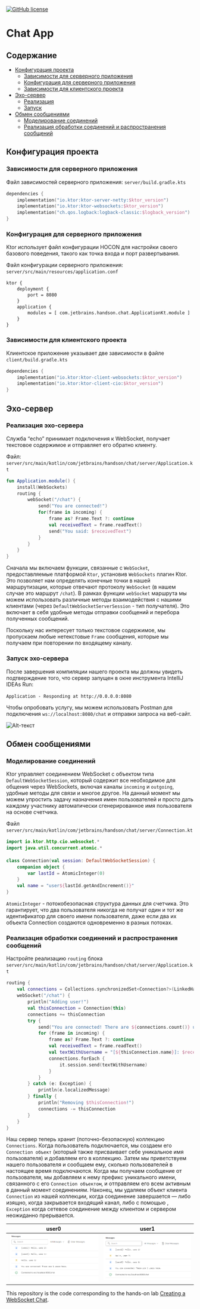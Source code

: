[![GitHub license](https://img.shields.io/badge/license-Apache%20License%202.0-blue.svg?style=flat)](https://www.apache.org/licenses/LICENSE-2.0)


# Chat App

## Содержание

  * [Конфигурация проекта](#конфигурация-проекта)
    * [Зависимости для серверного приложения](#зависимости-для-серверного-приложения)
    * [Конфигурация для серверного приложения](#конфигурация-для-серверного-приложения)
    * [Зависимости для клиентского проекта](#зависимости-для-клиентского-проекта)
  * [Эхо-сервер](#эхо-сервер)
    * [Реализация](#реализация-эхо-сервера)
    * [Запуск](#запуск-эхо-сервера)
  * [Обмен сообщениями](#обмен-сообщениями)
    * [Моделирование соединений](#моделирование-соединений)
    * [Реализация обработки соединений и распространения сообщений](#реализация-обработки-соединений-и-распространения-сообщений)     

## Конфигурация проекта

### Зависимости для серверного приложения

Файл зависимостей серверного приложения: ```server/build.gradle.kts```

```kotlin
dependencies {
    implementation("io.ktor:ktor-server-netty:$ktor_version")
    implementation("io.ktor:ktor-websockets:$ktor_version")
    implementation("ch.qos.logback:logback-classic:$logback_version")
}
```

### Конфигурация для серверного приложения

Ktor использует файл конфигурации HOCON для настройки своего базового поведения, такого как точка входа и порт развертывания.

Файл конфигурации серверного приложения: ```server/src/main/resources/application.conf```

```koltin
ktor {
    deployment {
        port = 8080
    }
    application {
        modules = [ com.jetbrains.handson.chat.ApplicationKt.module ]
    }
}
```

### Зависимости для клиентского проекта

Клиентское приложение указывает две зависимости в файле ```client/build.gradle.kts```

```kotlin
dependencies {
    implementation("io.ktor:ktor-client-websockets:$ktor_version")
    implementation("io.ktor:ktor-client-cio:$ktor_version")
}
```

## Эхо-сервер

### Реализация эхо-сервера
Служба “echo” принимает подключения к WebSocket, получает текстовое содержимое и отправляет его обратно клиенту.

Файл: ```server/src/main/kotlin/com/jetbrains/handson/chat/server/Application.kt```

```kotlin
fun Application.module() {
    install(WebSockets)
    routing {
        webSocket("/chat") {
            send("You are connected!")
            for(frame in incoming) {
                frame as? Frame.Text ?: continue
                val receivedText = frame.readText()
                send("You said: $receivedText")
            }
        }
    }
}
```
Сначала мы включаем функции, связанные с ```WebSocket```, предоставляемые платформой ```Ktor```, установив ```WebSockets``` плагин Ktor. Это позволяет нам определять конечные точки в нашей маршрутизации, которые отвечают протоколу ```WebSocket``` (в нашем случае это маршрут ```/chat```). В рамках функции ```webSocket``` маршрута мы можем использовать различные методы взаимодействия с нашими клиентами (через ```DefaultWebSocketServerSession``` - тип получателя). Это включает в себя удобные методы отправки сообщений и перебора полученных сообщений.

Поскольку нас интересует только текстовое содержимое, мы пропускаем любые нетекстовые ```Frame``` сообщения, которые мы получаем при повторении по входящему каналу.

### Запуск эхо-сервера

После завершения компиляции нашего проекта мы должны увидеть подтверждение того, что сервер запущен в окне инструмента IntelliJ IDEAs Run:

```Application - Responding at http://0.0.0.0:8080```

Чтобы опробовать услугу, мы можем использовать Postman для подключения ```ws://localhost:8080/chat``` и отправки запроса на веб-сайт.

![Alt-текст](https://github.com/aberdar/ktor-websockets-chat/blob/main/image/postman-connect.png)

## Обмен сообщениями

### Моделирование соединений

Ktor управляет соединением WebSocket с объектом типа ```DefaultWebSocketSession```, который содержит все необходимое для общения через WebSockets, включая каналы ```incoming``` и ```outgoing```, удобные методы для связи и многое другое. На данный момент мы можем упростить задачу назначения имен пользователей и просто дать каждому участнику автоматически сгенерированное имя пользователя на основе счетчика.

Файл ```server/src/main/kotlin/com/jetbrains/handson/chat/server/Connection.kt```

```kotlin
import io.ktor.http.cio.websocket.*
import java.util.concurrent.atomic.*

class Connection(val session: DefaultWebSocketSession) {
    companion object {
        var lastId = AtomicInteger(0)
    }
    val name = "user${lastId.getAndIncrement()}"
}
```

```AtomicInteger``` - потокобезопасная структура данных для счетчика. Это гарантирует, что два пользователя никогда не получат один и тот же идентификатор для своего имени пользователя, даже если два их объекта Connection создаются одновременно в разных потоках.

### Реализация обработки соединений и распространения сообщений

Настройте реализацию ```routing``` блока ```server/src/main/kotlin/com/jetbrains/handson/chat/server/Application.kt```

```kotlin
routing {
    val connections = Collections.synchronizedSet<Connection?>(LinkedHashSet())
    webSocket("/chat") {
        println("Adding user!")
        val thisConnection = Connection(this)
        connections += thisConnection
        try {
            send("You are connected! There are ${connections.count()} users here.")
            for (frame in incoming) {
                frame as? Frame.Text ?: continue
                val receivedText = frame.readText()
                val textWithUsername = "[${thisConnection.name}]: $receivedText"
                connections.forEach {
                    it.session.send(textWithUsername)
                }
            }
        } catch (e: Exception) {
            println(e.localizedMessage)
        } finally {
            println("Removing $thisConnection!")
            connections -= thisConnection
        }
    }
}
```

Наш сервер теперь хранит (поточно-безопасную) коллекцию ```Connections```. Когда пользователь подключается, мы создаем его ```Connection объект``` (который также присваивает себе уникальное имя пользователя) и добавляем его в коллекцию. Затем мы приветствуем нашего пользователя и сообщаем ему, сколько пользователей в настоящее время подключаются. Когда мы получаем сообщение от пользователя, мы добавляем к нему префикс уникального имени, связанного с его ```Connection объектом```, и отправляем его всем активным в данный момент соединениям. Наконец, мы удаляем объект клиента ```Connection``` из нашей коллекции, когда соединение завершается — либо изящно, когда закрывается входящий канал, либо с помощью , ```Exception``` когда сетевое соединение между клиентом и сервером неожиданно прерывается.

| user0 | user1 |
|:-----:|:-----:|
|![Alt-текст](https://github.com/aberdar/ktor-websockets-chat/blob/main/image/postman-user1.png)|![Alt-текст](https://github.com/aberdar/ktor-websockets-chat/blob/main/image/postman-user2.png)|


This repository is the code corresponding to the hands-on lab [Creating a WebSocket Chat](https://ktor.io/docs/creating-web-socket-chat.html). 
